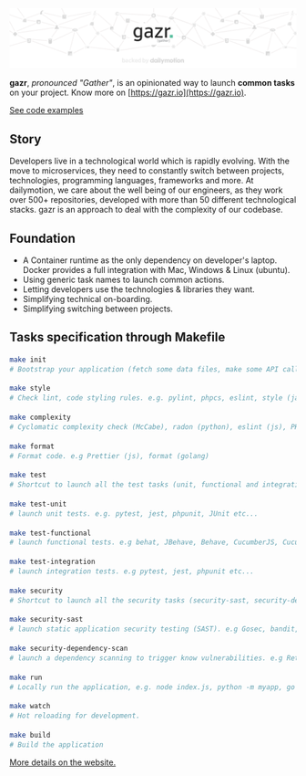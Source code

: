 <a href="https://gazr.io">![Gazr](images/github-landing.png)</a>

**gazr**, _pronounced "Gather"_, is an opinionated way to launch **common tasks** on your project. Know more on [https://gazr.io](https://gazr.io).

[See code examples](./examples)

## Story

Developers live in a technological world which is rapidly evolving.
With the move to microservices, they need to constantly switch between projects, technologies, programming languages, frameworks and more.
At dailymotion, we care about the well being of our engineers, as they work over 500+ repositories, developed with more than 50 different technological stacks.
gazr is an approach to deal with the complexity of our codebase.

## Foundation

* A Container runtime as the only dependency on developer's laptop.  
Docker provides a full integration with Mac, Windows & Linux (ubuntu).
* Using generic task names to launch common actions.
* Letting developers use the technologies & libraries they want.
* Simplifying technical on-boarding.
* Simplifying switching between projects.

## Tasks specification through Makefile

```bash
make init
# Bootstrap your application (fetch some data files, make some API calls, request user input etc...)

make style
# Check lint, code styling rules. e.g. pylint, phpcs, eslint, style (java) etc ...

make complexity
# Cyclomatic complexity check (McCabe), radon (python), eslint (js), PHPMD, rules (scala) etc ...

make format
# Format code. e.g Prettier (js), format (golang)

make test
# Shortcut to launch all the test tasks (unit, functional and integration)

make test-unit
# launch unit tests. e.g. pytest, jest, phpunit, JUnit etc...

make test-functional
# launch functional tests. e.g behat, JBehave, Behave, CucumberJS, Cucumber etc...

make test-integration
# launch integration tests. e.g pytest, jest, phpunit etc...

make security
# Shortcut to launch all the security tasks (security-sast, security-dependency-scan)

make security-sast
# launch static application security testing (SAST). e.g Gosec, bandit, Flawfinder, NodeJSScan, phpcs-security-audit, brakeman.

make security-dependency-scan
# launch a dependency scanning to trigger know vulnerabilities. e.g Retire.js, gemnasium, bundler-audit.

make run
# Locally run the application, e.g. node index.js, python -m myapp, go run myapp etc ...

make watch
# Hot reloading for development.

make build
# Build the application
```

[More details on the website.](https://gazr.io)
